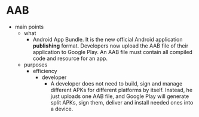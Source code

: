 # AAB

- main points
    - what
        - Android App Bundle. It is the new official Android application **publishing** format. Developers now upload the AAB file of their application to Google Play. An AAB file must contain all compiled code and resource for an app.
    - purposes
        - efficiency
            - developer
                - A developer does not need to build, sign and manage different APKs for different platforms by itself. Instead, he just uploads one AAB file, and Google Play will generate split APKs, sign them, deliver and install needed ones into a device.